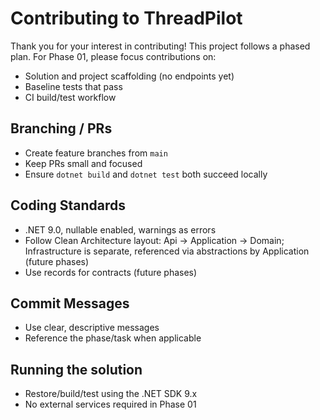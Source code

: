 # Contributing to ThreadPilot

Thank you for your interest in contributing! This project follows a phased plan. For Phase 01, please focus contributions on:

- Solution and project scaffolding (no endpoints yet)
- Baseline tests that pass
- CI build/test workflow

## Branching / PRs
- Create feature branches from `main`
- Keep PRs small and focused
- Ensure `dotnet build` and `dotnet test` both succeed locally

## Coding Standards
- .NET 9.0, nullable enabled, warnings as errors
- Follow Clean Architecture layout: Api → Application → Domain; Infrastructure is separate, referenced via abstractions by Application (future phases)
- Use records for contracts (future phases)

## Commit Messages
- Use clear, descriptive messages
- Reference the phase/task when applicable

## Running the solution
- Restore/build/test using the .NET SDK 9.x
- No external services required in Phase 01

